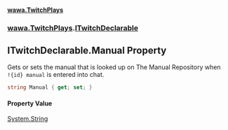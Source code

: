 #### [wawa.TwitchPlays](index.md 'index')
### [wawa.TwitchPlays](wawa.TwitchPlays.md 'wawa.TwitchPlays').[ITwitchDeclarable](ITwitchDeclarable.md 'wawa.TwitchPlays.ITwitchDeclarable')

## ITwitchDeclarable.Manual Property

Gets or sets the manual that is looked up on The Manual Repository when  
`!{id} manual` is entered into chat.

```csharp
string Manual { get; set; }
```

#### Property Value
[System.String](https://docs.microsoft.com/en-us/dotnet/api/System.String 'System.String')